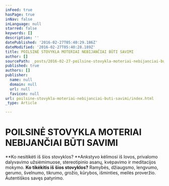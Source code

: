 ```yaml
---
inFeed: true
hasPage: true
inNav: false
inLanguage: null
starred: false
keywords: []
description: ''
datePublished: '2016-02-27T05:40:29.186Z'
dateModified: '2016-02-27T05:40:28.189Z'
title: POILSINĖ STOVYKLA MOTERIAI NEBIJANČIAI BŪTI SAVIMI
author: []
sourcePath: _posts/2016-02-27-poilsine-stovykla-moteriai-nebijanciai-buti-savimi.md
published: true
authors: []
publisher:
  name: null
  domain: null
  url: null
  favicon: null
url: poilsine-stovykla-moteriai-nebijanciai-buti-savimi/index.html
_type: Article

---
```

# POILSINĖ STOVYKLA MOTERIAI NEBIJANČIAI BŪTI SAVIMI

**Ko nesitikėti iš šios stovyklos? **Ankstyvo kėlimosi iš lovos, privalomo dalyvavimo užsiėmimuose, stereotipinio asanų, kvėpavimo ir meditacijos mokymo. **Ko tikėkitis iš šios stovyklos?** Ramybės, džiaugsmo, lengvumo, gerumo, švelnumo, tikrumo, grožio, kūrybos, išminties, meilės proveržio. Autentiškos savęs patyrimo.